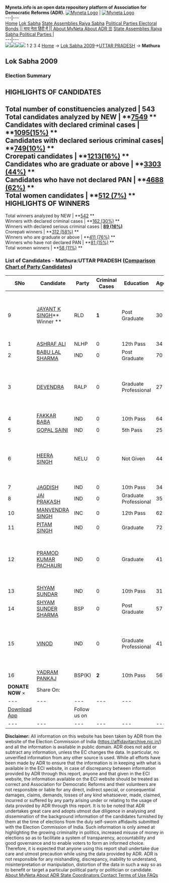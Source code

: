 **Myneta.info is an open data repository platform of Association for Democratic Reforms (ADR).**
[![Myneta Logo](https://www.myneta.info/lib/img/myneta-logo.png)](https://www.myneta.info/) | [![Myneta Logo](https://www.myneta.info/lib/img/adr-logo.png)](https://adrindia.org)  
---|---  
[Home](https://www.myneta.info/) [Lok Sabha](https://www.myneta.info/#ls "Lok Sabha") [ State Assemblies ](https://www.myneta.info/#sa "State Assemblies") [Rajya Sabha](https://www.myneta.info/#rs "Rajya Sabha") [Political Parties ](https://www.myneta.info/party "Political Parties") [ Electoral Bonds ](https://www.myneta.info/electoral_bonds "Electoral Bonds") [ || माय नेता हिंदी में || ](https://translate.google.co.in/translate?prev=hp&hl=en&js=y&u=www.myneta.info&sl=en&tl=hi&history_state0=) [ About MyNeta ](https://adrindia.org/content/about-myneta) [ About ADR ](https://adrindia.org/about-adr/who-we-are) [☰](javascript:void\(0\))
[ State Assemblies ](https://www.myneta.info/#sa "State Assemblies") [ Rajya Sabha ](https://www.myneta.info/#rs "Rajya Sabha") [ Political Parties ](https://www.myneta.info/party "Political Parties")
|   
---|---  
![](https://www.myneta.info/lib/img/banner/banner-1.png)![](https://www.myneta.info/lib/img/banner/banner-2.png)![](https://www.myneta.info/lib/img/banner/banner-3.png)![](https://www.myneta.info/lib/img/banner/banner-4.png)
1  2  3  4 
[Home](https://www.myneta.info/) → [Lok Sabha 2009](https://www.myneta.info/ls2009/)→[UTTAR PRADESH](https://www.myneta.info/ls2009/index.php?action=show_constituencies&state_id=24) → **Mathura**
### 
## Lok Sabha 2009
###  Election Summary 
HIGHLIGHTS OF CANDIDATES  
---  
Total number of constituencies analyzed |  543   
Total candidates analyzed by NEW | **[7549](https://www.myneta.info/ls2009/index.php?action=summary&subAction=candidates_analyzed&sort=candidate#summary) **  
Candidates with declared criminal cases | **[1095(15%)](https://www.myneta.info/ls2009/index.php?action=summary&subAction=crime&sort=candidate#summary) **  
Candidates with declared serious criminal cases| **[749(10%)](https://www.myneta.info/ls2009/index.php?action=summary&subAction=serious_crime&sort=candidate#summary) **  
Crorepati candidates | **[1213(16%)](https://www.myneta.info/ls2009/index.php?action=summary&subAction=crorepati&sort=candidate#summary) **  
Candidates who are graduate or above | **[3303 (44%)](https://www.myneta.info/ls2009/index.php?action=summary&subAction=education&sort=candidate#summary) **  
Candidates who have not declared PAN | **[4688 (62%)](https://www.myneta.info/ls2009/index.php?action=summary&subAction=without_pan&sort=candidate#summary) **  
Total women candidates | **[512 (7%)](https://www.myneta.info/ls2009/index.php?action=summary&subAction=women_candidate&sort=candidate#summary) **  
HIGHLIGHTS OF WINNERS  
---  
Total winners analyzed by NEW | **[542](https://www.myneta.info/ls2009/index.php?action=summary&subAction=winner_analyzed&sort=candidate#summary) **  
Winners with declared criminal cases | **[162 (30%)](https://www.myneta.info/ls2009/index.php?action=summary&subAction=winner_crime&sort=candidate#summary) **  
Winners with declared serious criminal cases | **[89 (16%)](https://www.myneta.info/ls2009/index.php?action=summary&subAction=winner_serious_crime&sort=candidate#summary)**  
Crorepati winners | **[312 (58%)](https://www.myneta.info/ls2009/index.php?action=summary&subAction=winner_crorepati&sort=candidate#summary) **  
Winners who are graduate or above | **[411 (76%)](https://www.myneta.info/ls2009/index.php?action=summary&subAction=winner_education&sort=candidate#summary) **  
Winners who have not declared PAN | **[81 (15%)](https://www.myneta.info/ls2009/index.php?action=summary&subAction=winner_without_pan&sort=candidate#summary) **  
Total women winners | **[58 (11%)](https://www.myneta.info/ls2009/index.php?action=summary&subAction=winner_women&sort=candidate#summary) **  
### List of Candidates - Mathura:UTTAR PRADESH ([Comparison Chart of Party Candidates](https://www.myneta.info/ls2009/comparisonchart.php?constituency_id=425))
SNo | Candidate| Party| Criminal Cases| Education| Age| Total Assets| Liabilities  
---|---|---|---|---|---|---|---  
9  | [JAYANT K SINGH](https://www.myneta.info/ls2009/candidate.php?candidate_id=7148)** Winner ** | RLD | **1** | Post Graduate| 30 | ![](https://myneta.info/image_v2.php?myneta_folder=ls2009&candidate_id=7148&col=ta) | ![](https://myneta.info/image_v2.php?myneta_folder=ls2009&candidate_id=7148&col=lia)  
1  | [ASHRAF ALI](https://www.myneta.info/ls2009/candidate.php?candidate_id=7133) | NLHP | 0 | 12th Pass| 34 | Rs 61,79,564 ~ 61 Lacs+ | Rs 0 ~   
2  | [BABU LAL SHARMA](https://www.myneta.info/ls2009/candidate.php?candidate_id=7149) | IND | 0 | Post Graduate| 70 | Rs 55,000 ~ 55 Thou+ | Rs 0 ~   
3  | [DEVENDRA](https://www.myneta.info/ls2009/candidate.php?candidate_id=7137) | RALP | 0 | Graduate Professional| 27 | ![](https://myneta.info/image_v2.php?myneta_folder=ls2009&candidate_id=7137&col=ta) | ![](https://myneta.info/image_v2.php?myneta_folder=ls2009&candidate_id=7137&col=lia)  
4  | [FAKKAR BABA](https://www.myneta.info/ls2009/candidate.php?candidate_id=7130) | IND | 0 | 10th Pass| 64 | Rs 12,000 ~ 12 Thou+ | Rs 0 ~   
5  | [GOPAL SAINI](https://www.myneta.info/ls2009/candidate.php?candidate_id=7136) | IND | 0 | 5th Pass| 25 | Rs 54,000 ~ 54 Thou+ | Rs 0 ~   
6  | [HEERA SINGH](https://www.myneta.info/ls2009/candidate.php?candidate_id=7132) | NELU | 0 | Not Given| 44 | ![](https://myneta.info/image_v2.php?myneta_folder=ls2009&candidate_id=7132&col=ta) | ![](https://myneta.info/image_v2.php?myneta_folder=ls2009&candidate_id=7132&col=lia)  
7  | [JAGDISH](https://www.myneta.info/ls2009/candidate.php?candidate_id=7138) | IND | 0 | 10th Pass| 34 | Rs 16,34,000 ~ 16 Lacs+ | Rs 3,31,000 ~ 3 Lacs+  
8  | [JAI PRAKASH](https://www.myneta.info/ls2009/candidate.php?candidate_id=7144) | IND | 0 | Graduate Professional| 35 | Rs 2,14,500 ~ 2 Lacs+ | Rs 0 ~   
10  | [MANVENDRA SINGH](https://www.myneta.info/ls2009/candidate.php?candidate_id=7142) | INC | 0 | 12th Pass| 62 | Rs 1,49,59,430 ~ 1 Crore+ | Rs 16,49,007 ~ 16 Lacs+  
11  | [PITAM SINGH](https://www.myneta.info/ls2009/candidate.php?candidate_id=7134) | IND | 0 | Graduate| 72 | Rs 94,68,000 ~ 94 Lacs+ | Rs 0 ~   
12  | [PRAMOD KUMAR PACHAURI](https://www.myneta.info/ls2009/candidate.php?candidate_id=7147) | IND | 0 | Graduate| 41 | ![](https://myneta.info/image_v2.php?myneta_folder=ls2009&candidate_id=7147&col=ta) | ![](https://myneta.info/image_v2.php?myneta_folder=ls2009&candidate_id=7147&col=lia)  
13  | [SHYAM SUNDAR](https://www.myneta.info/ls2009/candidate.php?candidate_id=7145) | IND | 0 | 10th Pass| 31 | Rs 28,00,500 ~ 28 Lacs+ | Rs 0 ~   
14  | [SHYAM SUNDER SHARMA](https://www.myneta.info/ls2009/candidate.php?candidate_id=7135) | BSP | 0 | Post Graduate| 57 | Rs 3,25,57,287 ~ 3 Crore+ | Rs 0 ~   
15  | [VINOD](https://www.myneta.info/ls2009/candidate.php?candidate_id=7139) | IND | 0 | Graduate Professional| 41 | ![](https://myneta.info/image_v2.php?myneta_folder=ls2009&candidate_id=7139&col=ta) | ![](https://myneta.info/image_v2.php?myneta_folder=ls2009&candidate_id=7139&col=lia)  
16  | [YADRAM PANKAJ](https://www.myneta.info/ls2009/candidate.php?candidate_id=7141) | BSP(K) | **2** | 10th Pass| 56 | Rs 50,38,200 ~ 50 Lacs+ | Rs 0 ~   
|  **DONATE NOW** × |  Share On:  | [](https://api.whatsapp.com/send?text=https%3A%2F%2Fmyneta.info%2Fpunjab2022%2Findex.php%3Faction%3Dshow_constituencies%26state_id%3D19) | [](https://www.facebook.com/sharer/sharer.php?u=https%3A%2F%2Fmyneta.info%2Fpunjab2022%2Findex.php%3Faction%3Dshow_constituencies%26state_id%3D19) | [](https://twitter.com/share?url=https%3A%2F%2Fmyneta.info%2Fpunjab2022%2Findex.php%3Faction%3Dshow_constituencies%26state_id%3D19)  
---|---|---|---|---  
| [ Download App ](https://play.google.com/store/apps/details?id=com.webrosoft.myneta1&pcampaignid=pcampaignidMKT-Other-global-all-co-prtnr-py-PartBadge-Mar2515-1) | [](https://play.google.com/store/apps/details?id=com.webrosoft.myneta1&pcampaignid=pcampaignidMKT-Other-global-all-co-prtnr-py-PartBadge-Mar2515-1) |  Follow us on  | [](https://www.facebook.com/adrindia.org/) | [](https://twitter.com/adrspeaks) | [](https://groups.google.com/g/national-election-watch?hl=en&pli=1) | [](https://www.instagram.com/adrspeaks/) | [](https://www.youtube.com/user/adrspeaks) | [](https://sharechat.com/profile/adrspeaks)  
---|---|---|---|---|---|---|---|---  
**Disclaimer:** All information on this website has been taken by ADR from the website of the Election Commission of India (https://affidavitarchive.nic.in/) and all the information is available in public domain. ADR does not add or subtract any information, unless the EC changes the data. In particular, no unverified information from any other source is used. While all efforts have been made by ADR to ensure that the information is in keeping with what is available in the ECI website, in case of discrepancy between information provided by ADR through this report, anyone and that given in the ECI website, the information available on the ECI website should be treated as correct and Association for Democratic Reforms and their volunteers are not responsible or liable for any direct, indirect special, or consequential damages, claims, demands, losses of any kind whatsoever, made, claimed, incurred or suffered by any party arising under or relating to the usage of data provided by ADR through this report. It is to be noted that ADR undertakes great care and adopts utmost due diligence in analysing and dissemination of the background information of the candidates furnished by them at the time of elections from the duly self-sworn affidavits submitted with the Election Commission of India. Such information is only aimed at highlighting the growing criminality in politics, increased misuse of money in elections so as to facilitate a system of transparency, accountability and good governance and to enable voters to form an informed choice. Therefore, it is expected that anyone using this report shall undertake due care and utmost precaution while using the data provided by ADR. ADR is not responsible for any mishandling, discrepancy, inability to understand, misinterpretation or manipulation, distortion of the data in such a way so as to benefit or target a particular political party or politician or candidate. 
[ About MyNeta ](https://adrindia.org/content/about-myneta) [ About ADR ](https://adrindia.org/about-adr/who-we-are) [ State Coordinators ](https://adrindia.org/about-adr/state-coordinators) [ Contact ](https://adrindia.org/contact-us) [ Terms of Use ](https://adrindia.org/content/adr-terms-use) [ FAQs ](https://adrindia.org/content/faqs)
